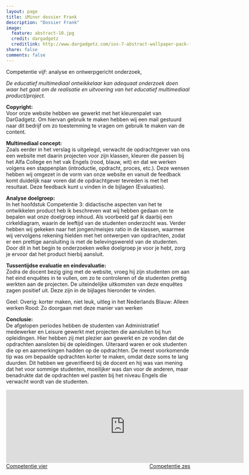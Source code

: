 ```yaml
---
layout: page
title: iMinor dossier Frank
description: "Dossier Frank"
image:
  feature: abstract-10.jpg
  credit: dargadgetz
  creditlink: http://www.dargadgetz.com/ios-7-abstract-wallpaper-pack-for-iphone-5-and-ipod-touch-retina/
share: false
comments: false
---
```

Competentie vijf: analyse en ontwerpgericht onderzoek,

<i>De educatief multimediaal ontwikkelaar kan adequaat onderzoek doen waar het gaat om de realisatie en uitvoering van het educatief multimediaal product/project.</i>

<b>Copyright: </b>
<br>Voor onze website hebben we gewerkt met het kleurenpalet van DarGadgetz. Om hiervan gebruik te maken hebben wij een mail gestuurd naar dit bedrijf om zo toestemming te vragen om gebruik te maken van de content. 
 

<b>Multimediaal concept: </b>
<br>Zoals eerder in het verslag is uitgelegd, verwacht de opdrachtgever van ons een website met daarin projecten voor zijn klassen, kleuren die passen bij het Alfa College en het vak Engels (rood, blauw, wit) en dat we werken volgens een stappenplan (introductie, opdracht, proces, etc.). Deze wensen hebben wij omgezet in de vorm van onze website en vanuit de feedback komt duidelijk naar voren dat de opdrachtgever tevreden is met het resultaat. Deze feedback kunt u vinden in de bijlagen (Evaluaties).

<b>Analyse doelgroep: </b>
<br>In het hoofdstuk Competentie 3: didactische aspecten van het te ontwikkelen product heb ik beschreven wat wij hebben gedaan om te bepalen wat onze doelgroep inhoud. Als voorbeeld gaf ik daarbij een cirkeldiagram, waarin de leeftijd van de studenten onderzocht was. Verder hebben wij gekeken naar het jongen/meisjes ratio in de klassen, waarmee wij vervolgens rekening hielden met het ontwerpen van opdrachten, zodat er een prettige aansluiting is met de belevingswereld van de studenten. Door dit in het begin te onderzoeken welke doelgroep je voor je hebt, zorg je ervoor dat het product hierbij aansluit. 




<b>Tussentijdse evaluatie en eindevaluatie: </b>
<br>Zodra de docent bezig ging met de website, vroeg hij zijn studenten om aan het eind enquêtes in te vullen, om zo te controleren of de studenten prettig werkten aan de projecten. De uiteindelijke uitkomsten van deze enquêtes zagen positief uit. Deze zijn in de bijlages hieronder te vinden.

 
Geel: Overig: korter maken, niet leuk, uitleg in het Nederlands 
Blauw: Alleen werken
Rood: Zo doorgaan met deze manier van werken

<b>Conclusie: </b>
<br>De afgelopen periodes hebben de studenten van Administratief medewerker en Leisure gewerkt met projecten die aansluiten bij hun opleidingen. Hier hebben zij met plezier aan gewerkt en ze vonden dat de opdrachten aansloten bij de opleidingen. Uiteraard waren er ook studenten die op en aanmerkingen hadden op de opdrachten. De meest voorkomende tip was om bepaalde opdrachten korter te maken, omdat deze soms te lang duurden. Dit hebben we geverifieerd bij de docent en hij was van mening dat het voor sommige studenten, moeilijker was dan voor de anderen, maar benadrukte dat de opdrachten wel pasten bij het niveau Engels die verwacht wordt van de studenten. 








<iframe src="https://drive.google.com/embeddedfolderview?id=0BycjBNS3AKDWd3VXTmdSb3laRm8#list" width="650" height="200" frameborder="0"></iframe>



<div style="float: left"> 
<a href="{{ site.url }}/iminor-frank/competentie4/" class="btn">Competentie vier</a>
</div>

<div style="float: right"> 
<a href="{{ site.url }}/iminor-frank/competentie6/" class="btn">Competentie zes</a>
</div>